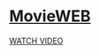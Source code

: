 # [MovieWEB](https://davidkuknishvili.github.io/MovieWEB/)

[WATCH VIDEO](https://clipchamp.com/watch/Tvmfbolvi8S)
